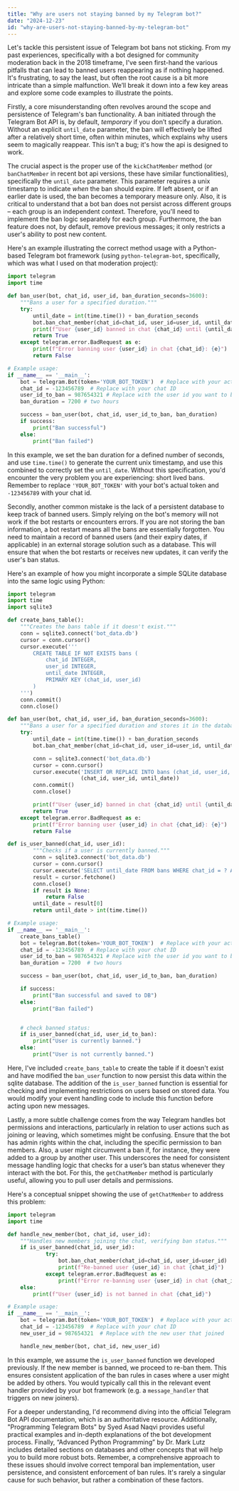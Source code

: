 ```yaml
---
title: "Why are users not staying banned by my Telegram bot?"
date: "2024-12-23"
id: "why-are-users-not-staying-banned-by-my-telegram-bot"
---
```


Let's tackle this persistent issue of Telegram bot bans not sticking. From my past experiences, specifically with a bot designed for community moderation back in the 2018 timeframe, I've seen first-hand the various pitfalls that can lead to banned users reappearing as if nothing happened. It's frustrating, to say the least, but often the root cause is a bit more intricate than a simple malfunction. We’ll break it down into a few key areas and explore some code examples to illustrate the points.

Firstly, a core misunderstanding often revolves around the scope and persistence of Telegram's ban functionality. A ban initiated through the Telegram Bot API is, by default, *temporary* if you don’t specify a duration. Without an explicit `until_date` parameter, the ban will effectively be lifted after a relatively short time, often within minutes, which explains why users seem to magically reappear. This isn't a bug; it's how the api is designed to work.

The crucial aspect is the proper use of the `kickChatMember` method (or `banChatMember` in recent bot api versions, these have similar functionalities), specifically the `until_date` parameter. This parameter requires a unix timestamp to indicate *when* the ban should expire. If left absent, or if an earlier date is used, the ban becomes a temporary measure only. Also, it is critical to understand that a bot ban does not persist across different groups – each group is an independent context. Therefore, you'll need to implement the ban logic separately for each group. Furthermore, the ban feature does not, by default, remove previous messages; it only restricts a user's ability to post new content.

Here's an example illustrating the correct method usage with a Python-based Telegram bot framework (using `python-telegram-bot`, specifically, which was what I used on that moderation project):

```python
import telegram
import time

def ban_user(bot, chat_id, user_id, ban_duration_seconds=3600):
    """Bans a user for a specified duration."""
    try:
        until_date = int(time.time()) + ban_duration_seconds
        bot.ban_chat_member(chat_id=chat_id, user_id=user_id, until_date=until_date)
        print(f"User {user_id} banned in chat {chat_id} until {until_date}")
        return True
    except telegram.error.BadRequest as e:
        print(f"Error banning user {user_id} in chat {chat_id}: {e}")
        return False

# Example usage:
if __name__ == '__main__':
    bot = telegram.Bot(token='YOUR_BOT_TOKEN')  # Replace with your actual token
    chat_id = -123456789  # Replace with your chat ID
    user_id_to_ban = 987654321 # Replace with the user id you want to ban
    ban_duration = 7200 # two hours

    success = ban_user(bot, chat_id, user_id_to_ban, ban_duration)
    if success:
        print("Ban successful")
    else:
        print("Ban failed")


```

In this example, we set the ban duration for a defined number of seconds, and use `time.time()` to generate the current unix timestamp, and use this combined to correctly set the `until_date`. Without this specification, you'd encounter the very problem you are experiencing: short lived bans. Remember to replace `'YOUR_BOT_TOKEN'` with your bot's actual token and `-123456789` with your chat id.

Secondly, another common mistake is the lack of a persistent database to keep track of banned users. Simply relying on the bot's memory will not work if the bot restarts or encounters errors. If you are not storing the ban information, a bot restart means all the bans are essentially forgotten. You need to maintain a record of banned users (and their expiry dates, if applicable) in an external storage solution such as a database. This will ensure that when the bot restarts or receives new updates, it can verify the user's ban status.

Here's an example of how you might incorporate a simple SQLite database into the same logic using Python:

```python
import telegram
import time
import sqlite3

def create_bans_table():
    """Creates the bans table if it doesn't exist."""
    conn = sqlite3.connect('bot_data.db')
    cursor = conn.cursor()
    cursor.execute('''
        CREATE TABLE IF NOT EXISTS bans (
            chat_id INTEGER,
            user_id INTEGER,
            until_date INTEGER,
            PRIMARY KEY (chat_id, user_id)
        )
    ''')
    conn.commit()
    conn.close()

def ban_user(bot, chat_id, user_id, ban_duration_seconds=3600):
    """Bans a user for a specified duration and stores it in the database."""
    try:
        until_date = int(time.time()) + ban_duration_seconds
        bot.ban_chat_member(chat_id=chat_id, user_id=user_id, until_date=until_date)

        conn = sqlite3.connect('bot_data.db')
        cursor = conn.cursor()
        cursor.execute('INSERT OR REPLACE INTO bans (chat_id, user_id, until_date) VALUES (?, ?, ?)',
                       (chat_id, user_id, until_date))
        conn.commit()
        conn.close()

        print(f"User {user_id} banned in chat {chat_id} until {until_date}")
        return True
    except telegram.error.BadRequest as e:
        print(f"Error banning user {user_id} in chat {chat_id}: {e}")
        return False

def is_user_banned(chat_id, user_id):
        """Checks if a user is currently banned."""
        conn = sqlite3.connect('bot_data.db')
        cursor = conn.cursor()
        cursor.execute('SELECT until_date FROM bans WHERE chat_id = ? AND user_id = ?', (chat_id, user_id))
        result = cursor.fetchone()
        conn.close()
        if result is None:
            return False
        until_date = result[0]
        return until_date > int(time.time())

# Example usage:
if __name__ == '__main__':
    create_bans_table()
    bot = telegram.Bot(token='YOUR_BOT_TOKEN')  # Replace with your actual token
    chat_id = -123456789  # Replace with your chat ID
    user_id_to_ban = 987654321 # Replace with the user id you want to ban
    ban_duration = 7200  # two hours

    success = ban_user(bot, chat_id, user_id_to_ban, ban_duration)

    if success:
        print("Ban successful and saved to DB")
    else:
        print("Ban failed")


    # check banned status:
    if is_user_banned(chat_id, user_id_to_ban):
        print("User is currently banned.")
    else:
        print("User is not currently banned.")
```

Here, I've included `create_bans_table` to create the table if it doesn't exist and have modified the `ban_user` function to now persist this data within the sqlite database. The addition of the `is_user_banned` function is essential for checking and implementing restrictions on users based on stored data. You would modify your event handling code to include this function before acting upon new messages.

Lastly, a more subtle challenge comes from the way Telegram handles bot permissions and interactions, particularly in relation to user actions such as joining or leaving, which sometimes might be confusing. Ensure that the bot has admin rights within the chat, including the specific permission to ban members. Also, a user might circumvent a ban if, for instance, they were added to a group by another user. This underscores the need for consistent message handling logic that checks for a user’s ban status whenever they interact with the bot. For this, the `getChatMember` method is particularly useful, allowing you to pull user details and permissions.

Here's a conceptual snippet showing the use of `getChatMember` to address this problem:

```python
import telegram
import time

def handle_new_member(bot, chat_id, user_id):
    """Handles new members joining the chat, verifying ban status."""
    if is_user_banned(chat_id, user_id):
            try:
                bot.ban_chat_member(chat_id=chat_id, user_id=user_id)
                print(f"Re-banned user {user_id} in chat {chat_id}")
            except telegram.error.BadRequest as e:
                print(f"Error re-banning user {user_id} in chat {chat_id}: {e}")
    else:
        print(f"User {user_id} is not banned in chat {chat_id}")

# Example usage:
if __name__ == '__main__':
    bot = telegram.Bot(token='YOUR_BOT_TOKEN')  # Replace with your actual token
    chat_id = -123456789  # Replace with your chat ID
    new_user_id = 987654321  # Replace with the new user that joined

    handle_new_member(bot, chat_id, new_user_id)

```

In this example, we assume the `is_user_banned` function we developed previously. If the new member is banned, we proceed to re-ban them. This ensures consistent application of the ban rules in cases where a user might be added by others. You would typically call this in the relevant event handler provided by your bot framework (e.g. a `message_handler` that triggers on new joiners).

For a deeper understanding, I'd recommend diving into the official Telegram Bot API documentation, which is an authoritative resource. Additionally, "Programming Telegram Bots" by Syed Asad Naqvi provides useful practical examples and in-depth explanations of the bot development process. Finally, “Advanced Python Programming” by Dr. Mark Lutz includes detailed sections on databases and other concepts that will help you to build more robust bots. Remember, a comprehensive approach to these issues should involve correct temporal ban implementation, user persistence, and consistent enforcement of ban rules. It's rarely a singular cause for such behavior, but rather a combination of these factors.
